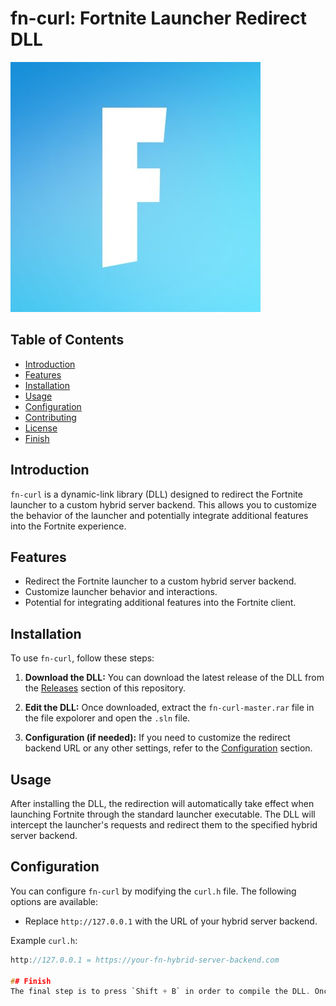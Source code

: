 # fn-curl: Fortnite Launcher Redirect DLL

![Project Logo](Logo.png) <!-- If you have a logo, place it in the repository and link it here -->

## Table of Contents

- [Introduction](#introduction)
- [Features](#features)
- [Installation](#installation)
- [Usage](#usage)
- [Configuration](#configuration)
- [Contributing](#contributing)
- [License](#license)
- [Finish](#Finish)

## Introduction

`fn-curl` is a dynamic-link library (DLL) designed to redirect the Fortnite launcher to a custom hybrid server backend. This allows you to customize the behavior of the launcher and potentially integrate additional features into the Fortnite experience.

## Features

- Redirect the Fortnite launcher to a custom hybrid server backend.
- Customize launcher behavior and interactions.
- Potential for integrating additional features into the Fortnite client.

## Installation

To use `fn-curl`, follow these steps:

1. **Download the DLL:** You can download the latest release of the DLL from the [Releases](https://github.com/yourusername/fn-curl/releases) section of this repository.

2. **Edit the DLL:** Once downloaded, extract the `fn-curl-master.rar` file in the file expolorer and open the `.sln` file.

3. **Configuration (if needed):** If you need to customize the redirect backend URL or any other settings, refer to the [Configuration](#configuration) section.

## Usage

After installing the DLL, the redirection will automatically take effect when launching Fortnite through the standard launcher executable. The DLL will intercept the launcher's requests and redirect them to the specified hybrid server backend.

## Configuration

You can configure `fn-curl` by modifying the `curl.h` file. The following options are available:

- Replace `http://127.0.0.1` with the URL of your hybrid server backend.

Example `curl.h`:

```curl.h
http://127.0.0.1 = https://your-fn-hybrid-server-backend.com

## Finish
The final step is to press `Shift + B` in order to compile the DLL. Once the DLL has been successfully built, locate the directory where it was generated and open it using a file explorer.
